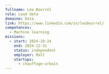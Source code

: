 ```yaml
---
fullname: Léo Bourrel
role: Lead data
domaine: Data
link: https://www.linkedin.com/in/leobourrel/
competences:
  - Machine learning
missions:
  - start: 2024-10-24
    end: 2024-12-31
    status: independent
    employer: Malt
    startups:
      - chauffage-urbain
---
```

